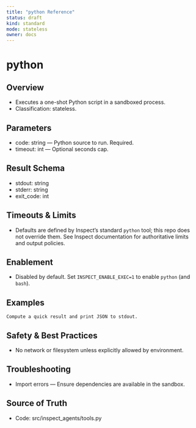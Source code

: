 ```yaml
---
title: "python Reference"
status: draft
kind: standard
mode: stateless
owner: docs
---
```


# python

## Overview
- Executes a one-shot Python script in a sandboxed process.
- Classification: stateless.

## Parameters
- code: string — Python source to run. Required.
- timeout: int — Optional seconds cap.

## Result Schema
- stdout: string
- stderr: string
- exit_code: int

## Timeouts & Limits
- Defaults are defined by Inspect’s standard `python` tool; this repo does not override them. See Inspect documentation for authoritative limits and output policies.

## Enablement
- Disabled by default. Set `INSPECT_ENABLE_EXEC=1` to enable `python` (and `bash`).

## Examples
```
Compute a quick result and print JSON to stdout.
```

## Safety & Best Practices
- No network or filesystem unless explicitly allowed by environment.

## Troubleshooting
- Import errors — Ensure dependencies are available in the sandbox.

## Source of Truth
- Code: src/inspect_agents/tools.py
